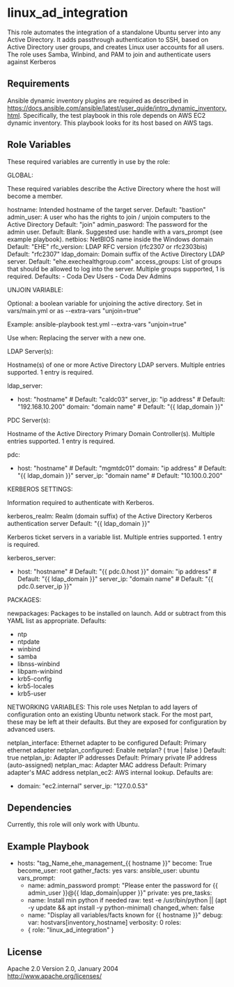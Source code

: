 linux_ad_integration
=========

This role automates the integration of a standalone Ubuntu server into any Active Directory. It adds passthrough authentication to SSH, based on Active Directory user groups, and creates Linux user accounts for all users. The role uses Samba, Winbind, and PAM to join and authenticate users against Kerberos

Requirements
------------

Ansible dynamic inventory plugins are required as described in https://docs.ansible.com/ansible/latest/user_guide/intro_dynamic_inventory.html. Specifically, the test playbook in this role depends on AWS EC2 dynamic inventory. This playbook looks for its host based on AWS tags.

Role Variables
--------------

These required variables are currently in use by the role:

GLOBAL:

These required variables describe the Active Directory where the host will become a member.

hostname: Intended hostname of the target server.
    Default: "bastion"
admin_user: A user who has the rights to join / unjoin computers to the Active Directory
    Default: "join"
admin_pasword: The password for the admin user.
    Default: Blank. Suggested use: handle with a vars_prompt (see example playbook).
netbios: NetBIOS name inside the Windows domain
    Default: "EHE"
rfc_version: LDAP RFC version (rfc2307 or rfc2303bis)
    Default: "rfc2307"
ldap_domain: Domain suffix of the Active Directory LDAP server.
    Default: "ehe.exechealthgroup.com"
access_groups: List of groups that should be allowed to log into the server. Multiple groups supported, 1 is required.
    Defaults:
      - Coda Dev Users
      - Coda Dev Admins

UNJOIN VARIABLE:

Optional: a boolean variable for unjoining the active directory. Set in vars/main.yml or as --extra-vars "unjoin=true"

Example: ansible-playbook test.yml --extra-vars "unjoin=true"

Use when: Replacing the server with a new one.

LDAP Server(s):

Hostname(s) of one or more Active Directory LDAP servers. Multiple entries supported. 1 entry is required.

ldap_server:
- host: "hostname"            # Default: "caldc03"
  server_ip: "ip address"     # Default: "192.168.10.200"
  domain: "domain name"       # Default: "{{ ldap_domain }}"

PDC Server(s):

Hostname of the Active Directory Primary Domain Controller(s). Multiple entries supported. 1 entry is required.

pdc:
  - host: "hostname"          # Default: "mgmtdc01"
    domain: "ip address"      # Default: "{{ ldap_domain }}"
    server_ip: "domain name"  # Default: "10.100.0.200"

KERBEROS SETTINGS:

Information required to authenticate with Kerberos.

kerberos_realm: Realm (domain suffix) of the Active Directory Kerberos authentication server
    Default: "{{ ldap_domain }}"

Kerberos ticket servers in a variable list. Multiple entries supported. 1 entry is required.

kerberos_server:
  - host: "hostname"          # Default: "{{ pdc.0.host }}"
    domain: "ip address"      # Default: "{{ ldap_domain }}"
    server_ip: "domain name"  # Default: "{{ pdc.0.server_ip }}"

PACKAGES:

newpackages: Packages to be installed on launch. Add or subtract from this YAML list as appropriate.
Defaults:
  - ntp
  - ntpdate
  - winbind
  - samba
  - libnss-winbind
  - libpam-winbind
  - krb5-config
  - krb5-locales
  - krb5-user

NETWORKING VARIABLES:
This role uses Netplan to add layers of configuration onto an existing Ubuntu network stack. For the most part, these may be left at their defaults. But they are exposed for configuration by advanced users.

netplan_interface: Ethernet adapter to be configured
    Default: Primary ethernet adapter
netplan_configured: Enable netplan? ( true | false ) Default: true
netplan_ip: Adapter IP addresses
    Default: Primary private IP address (auto-assigned)
netplan_mac: Adapter MAC address
    Default: Primary adapter's MAC address
netplan_ec2: AWS internal lookup. Defaults are:
  - domain: "ec2.internal"
    server_ip: "127.0.0.53"

Dependencies
------------

Currently, this role will only work with Ubuntu.

Example Playbook
----------------

- hosts: "tag_Name_ehe_management_{{ hostname }}"
  become: True
  become_user: root
  gather_facts: yes
  vars:
    ansible_user: ubuntu
  vars_prompt:
    - name: admin_password
      prompt: "Please enter the password for {{ admin_user }}@{{ ldap_domain|upper }}"
      private: yes
  pre_tasks:
    - name: Install min python if needed
      raw: test -e /usr/bin/python || (apt -y update && apt install -y python-minimal)
      changed_when: false
    - name: "Display all variables/facts known for {{ hostname }}"
      debug:
        var: hostvars[inventory_hostname]
        verbosity: 0
  roles:
    - { role: "linux_ad_integration" }

License
-------

Apache 2.0 Version 2.0, January 2004  
http://www.apache.org/licenses/
